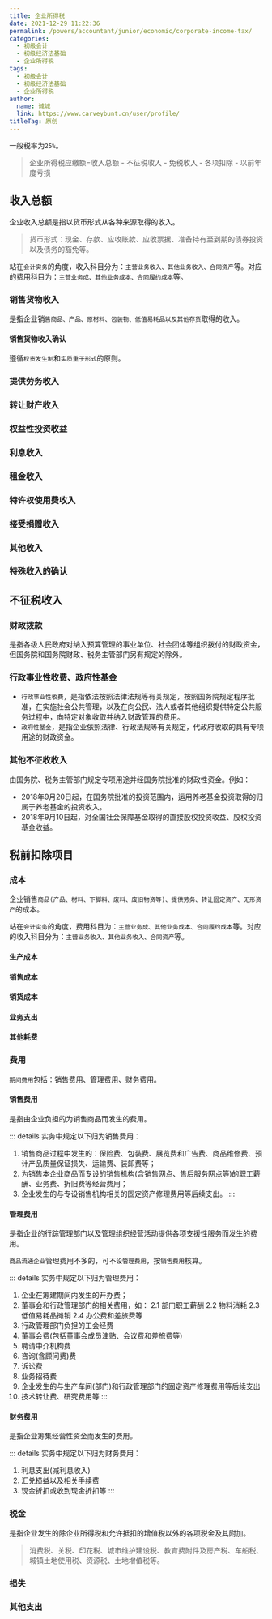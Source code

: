 ```yaml
---
title: 企业所得税
date: 2021-12-29 11:22:36
permalink: /powers/accountant/junior/economic/corporate-income-tax/
categories: 
  - 初级会计
  - 初级经济法基础
  - 企业所得税
tags: 
  - 初级会计
  - 初级经济法基础
  - 企业所得税
author: 
  name: 诚城
  link: https://www.carveybunt.cn/user/profile/
titleTag: 原创
---
```

一般税率为`25%`。
> 企业所得税应缴额=收入总额 - 不征税收入 - 免税收入 - 各项扣除 - 以前年度亏损
## 收入总额
企业收入总额是指以货币形式从各种来源取得的收入。
> 货币形式：现金、存款、应收账款、应收票据、准备持有至到期的债券投资以及债务的豁免等。

站在`会计实务`的角度，收入科目分为：`主营业务收入、其他业务收入、合同资产`等。对应的费用科目为：`主营业务成、其他业务成本、合同履约成本`等。
### 销售货物收入
是指企业销`售商品、产品、原材料、包装物、低值易耗品以及其他存货`取得的收入。
#### 销售货物收入确认
遵循`权责发生制`和`实质重于形式`的原则。
### 提供劳务收入
### 转让财产收入
### 权益性投资收益
### 利息收入
### 租金收入
### 特许权使用费收入
### 接受捐赠收入
### 其他收入
### 特殊收入的确认
## 不征税收入
### 财政拨款
是指各级人民政府对纳入预算管理的事业单位、社会团体等组织拨付的财政资金，但国务院和国务院财政、税务主管部门另有规定的除外。
### 行政事业性收费、政府性基金
- `行政事业性收费`，是指依法按照法律法规等有关规定，按照国务院规定程序批准，在实施社会公共管理，以及在向公民、法人或者其他组织提供特定公共服务过程中，向特定对象收取并纳入财政管理的费用。
- `政府性基金`，是指企业依照法律、行政法规等有关规定，代政府收取的具有专项用途的财政资金。
### 其他不征收收入
由国务院、税务主管部门规定专项用途并经国务院批准的财政性资金。例如：
- 2018年9月20日起，在国务院批准的投资范围内，运用养老基金投资取得的归属于养老基金的投资收入。
- 2018年9月10日起，对全国社会保障基金取得的直接股权投资收益、股权投资基金收益。

## 税前扣除项目
### 成本
企业销售`商品(产品、材料、下脚料、废料、废旧物资等)、提供劳务、转让固定资产、无形资产`的成本。

站在`会计实务`的角度，费用科目为：`主营业务成、其他业务成本、合同履约成本`等。对应的收入科目分为：`主营业务收入、其他业务收入、合同资产`等。
#### 生产成本
#### 销售成本
#### 销货成本
#### 业务支出
#### 其他耗费

### 费用
`期间费用`包括：销售费用、管理费用、财务费用。
#### 销售费用
是指由企业负担的为销售商品而发生的费用。
<Badge text="销售费用不包括商品本身的成本！" type="warning"/>
<Badge text="商品本身的成本，属于主营业务成本！" />

::: details
实务中规定以下归为销售费用：
1. 销售商品过程中发生的：保险费、包装费、展览费和广告费、商品维修费、预计产品质量保证损失、运输费、装卸费等；
2. 为销售本企业商品而专设的销售机构(含销售网点、售后服务网点等)的职工薪酬、业务费、折旧费等经营费用；
3. 企业发生的与专设销售机构相关的固定资产修理费用等后续支出。
:::

#### 管理费用
是指企业的行踪管理部门以及管理组织经营活动提供各项支援性服务而发生的费用。

`商品流通企业`管理费用不多的，可不`设管理费用`，按`销售费用`核算。

::: details
实务中规定以下归为管理费用：
1. 企业在筹建期间内发生的开办费；
1. 董事会和行政管理部门的相关费用，如：
   2.1 部门职工薪酬
   2.2 物料消耗
   2.3 低值易耗品摊销
   2.4 办公费和差旅费等
1. 行政管理部门负担的工会经费
4. 董事会费(包括董事会成员津贴、会议费和差旅费等)
5. 聘请中介机构费
6. 咨询(含顾问费)费
7. 诉讼费
8. 业务招待费
9. 企业发生的与生产车间(部门)和行政管理部门的固定资产修理费用等后续支出
1. 技术转让费、研究费用等
:::

#### 财务费用
是指企业筹集经营性资金而发生的费用。

::: details
实务中规定以下归为财务费用：
1. 利息支出(减利息收入)
2. 汇兑损益以及相关手续费
3. 现金折扣或收到现金折扣等
:::
### 税金
是指企业发生的除企业所得税和允许抵扣的增值税以外的各项税金及其附加。
> 消费税、关税、印花税、城市维护建设税、教育费附件及房产税、车船税、城镇土地使用税、资源税、土地增值税等。
### 损失
### 其他支出